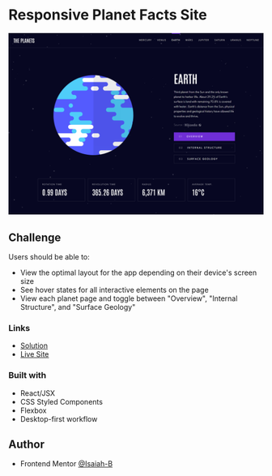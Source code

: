# Responsive Planet Facts Site

![](public/screenshot.png)


## Challenge

Users should be able to:

- View the optimal layout for the app depending on their device's screen size
- See hover states for all interactive elements on the page
- View each planet page and toggle between "Overview", "Internal Structure", and "Surface Geology"

### Links

- [Solution](https://www.frontendmentor.io/solutions/responsive-planet-facts-site-using-react-Jbwyb4I7Wh)
- [Live Site](https://planet-facts-fm.netlify.app/)

### Built with

- React/JSX
- CSS Styled Components
- Flexbox
- Desktop-first workflow

## Author

- Frontend Mentor [@Isaiah-B](https://www.frontendmentor.io/profile/Isaiah-B)
